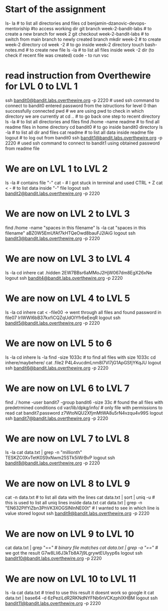 # Start of the assignment 
ls- la # to list all directories and files
cd benjamin-dzanovic-devops-mentoriship #to access working dir
git branch week-2-bandit-labs # to create a new branch for week 2
git checkout week-2-bandit-labs # to switch from main branch to newly created branch
mkdir week-2 # to create week-2 directory
cd week -2 # to go inside week-2 directory
touch bash-notes.md # to create new file
ls -la # to list all files inside week -2 dir (to check if recent file was created)
code - to run vsc
# read instruction from Overthewire for LVL 0 to LVL 1
ssh bandit0@bandit.labs.overthewire.org -p 2220 # used ssh command  to connect to bandit0
entered password from the istructions for level 0 than successfully connected
pwd # we are using pwd to check in which directory we are currently at
cd .. # to go back one step to recent directory 
ls -la # to list all directories and files
find /home -name readme # to find all readme files in home directory
cd bandit0 # to go inside bandit0 directory
ls -la # to list all dir and files
cat readme # to list all data inside readme file
logout # to log out from bandit0
ssh bandit1@bandit.labs.overthewire.org -p 2220 # used ssh command  to connect to bandit1 using obtained password from readme file
# We are on LVL 1 to LVL 2
ls -la # contains file "-"
cat - # I got stuck in terminal and used CTRL + Z
cat < - # to list data inside "-" file
logout
ssh bandit2@bandit.labs.overthewire.org -p 2220
# We are now on LVL 2 to LVL 3
find /home -name "spaces in this filename"
ls -la
cat "spaces in this filename"
aBZ0W5EmUfAf7kHTQeOwd8bauFJ2lAiG
logout
ssh bandit3@bandit.labs.overthewire.org -p 2220 
# We are now on LVL 3 to LVL 4
ls -la 
cd inhere
cat .hidden
2EW7BBsr6aMMoJ2HjW067dm8EgX26xNe
logout
ssh bandit4@bandit.labs.overthewire.org -p 2220 
# We are now on LVL 4 to LVL 5
ls -la 
cd inhere 
cat < -file00 -> went through all files and found password in file07
lrIWWI6bB37kxfiCQZqUdOIYfr6eEeqR
logout
ssh bandit5@bandit.labs.overthewire.org -p 2220 
# We are now on LVL 5 to 6
ls -la 
cd inhere 
ls -la
find -size 1033c # to find all files with size 1033c
cd inhere/maybehere/
cat .file2 
P4L4vucdmLnm8I7Vl7jG1ApGSfjYKqJU
logout
ssh bandit6@bandit.labs.overthewire.org -p 2220 
# We are now on LVL 6 to LVL 7
find ./ home -user bandit7 -group bandit6 -size 33c # found the all files with predetrmined conditions
cd var/lib/dpkg/info/ # only file with permissions to read
cat bandit7.password
z7WtoNQU2XfjmMtWA8u5rN4vzqu4v99S
logout
ssh bandit7@bandit.labs.overthewire.org -p 2220
# We are now on LVL 7 to LVL 8
ls -la
cat data.txt | grep -n "millionth"
TESKZC0XvTetK0S9xNwm25STk5iWrBvP
logout
ssh bandit8@bandit.labs.overthewire.org -p 2220
# We are now on LVL 8 to LVL 9
cat -n data.txt # to list all data with the lines 
cat data.txt | sort | uniq -u # this is used to list all uniq lines inside data.txt
cat data.txt | grep -n "EN632PlfYiZbn3PhVK3XOGSlNInNE00t" # I wanted to see in which line is value stored
logout
ssh bandit9@bandit.labs.overthewire.org -p 2220 
# We are now on LVL 9 to LVL 10
cat data.txt | grep "==*" # binary file matches
cat data.txt | grep -a "==*" # we got the result
G7w8LIi6J3kTb8A7j9LgrywtEUlyyp6s
logout
ssh bandit10@bandit.labs.overthewire.org -p 2220
# We are now on LVL 10 to LVL 11
ls -la
cat data.txt # tried to use this result it doesnt work so google it
cat data.txt | base64 -d
6zPeziLdR2RKNdNYFNb6nVCKzphlXHBM
logout
ssh bandit11@bandit.labs.overthewire.org -p 2220